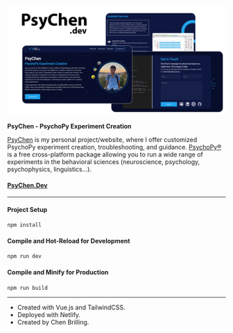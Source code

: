 ![Website preview](./src/assets/images/psygit.png)

**PsyChen - PsychoPy Experiment Creation**

[PsyChen](https://psychen.dev/) is my personal project/website, where I offer customized PsychoPy experiment creation, troubleshooting, and guidance.
[PsychoPy®](https://www.psychopy.org/) is a free cross-platform package allowing you to run a wide range of experiments in the behavioral sciences (neuroscience, psychology, psychophysics, linguistics...).

#### [PsyChen.Dev](https://psychen.dev/)
-----


#### Project Setup

```sh
npm install
```

#### Compile and Hot-Reload for Development

```sh
npm run dev
```

#### Compile and Minify for Production

```sh
npm run build
```

----

- Created with Vue.js and TailwindCSS.
- Deployed with Netlify.
- Created by Chen Brilling.
